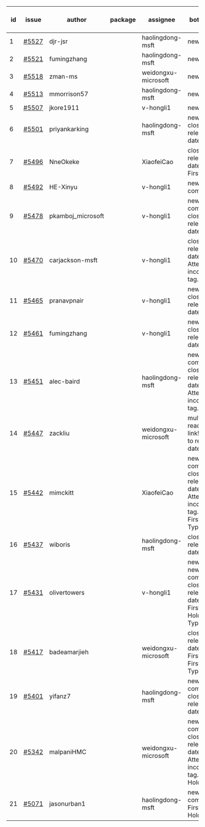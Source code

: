 | id | issue | author | package | assignee | bot advice | created date of issue | target release date | date from target |
| ------ | ------ | ------ | ------ | ------ | ------ | ------ | ------ | :-----: |
| 1 | [#5527](https://github.com/Azure/sdk-release-request/issues/5527) | djr-jsr |  | haolingdong-msft | new issue. | 09-25 | 10-25 |  |
| 2 | [#5521](https://github.com/Azure/sdk-release-request/issues/5521) | fumingzhang |  | haolingdong-msft | new issue. | 09-24 | 10-24 |  |
| 3 | [#5518](https://github.com/Azure/sdk-release-request/issues/5518) | zman-ms |  | weidongxu-microsoft | new issue. | 09-24 | 10-25 |  |
| 4 | [#5513](https://github.com/Azure/sdk-release-request/issues/5513) | mmorrison57 |  | haolingdong-msft | new issue. | 09-18 | 10-25 |  |
| 5 | [#5507](https://github.com/Azure/sdk-release-request/issues/5507) | jkore1911 |  | v-hongli1 | new issue. | 09-16 | 10-24 |  |
| 6 | [#5501](https://github.com/Azure/sdk-release-request/issues/5501) | priyankarking |  | haolingdong-msft | new issue. close to release date. | 09-13 | 09-27 | 1 |
| 7 | [#5496](https://github.com/Azure/sdk-release-request/issues/5496) | NneOkeke |  | XiaofeiCao | close to release date. FirstBeta. | 09-13 | 09-27 | 1 |
| 8 | [#5492](https://github.com/Azure/sdk-release-request/issues/5492) | HE-Xinyu |  | v-hongli1 | new comment. | 09-13 | 10-24 |  |
| 9 | [#5478](https://github.com/Azure/sdk-release-request/issues/5478) | pkamboj_microsoft |  | v-hongli1 | new comment. close to release date. | 09-10 | 09-26 | 0 |
| 10 | [#5470](https://github.com/Azure/sdk-release-request/issues/5470) | carjackson-msft |  | v-hongli1 | close to release date. Attention to inconsistent tag. | 09-09 | 09-27 | 1 |
| 11 | [#5465](https://github.com/Azure/sdk-release-request/issues/5465) | pranavpnair |  | v-hongli1 | new issue. close to release date. | 09-06 | 09-27 | 1 |
| 12 | [#5461](https://github.com/Azure/sdk-release-request/issues/5461) | fumingzhang |  | v-hongli1 | new issue. close to release date. | 09-02 | 09-26 | 0 |
| 13 | [#5451](https://github.com/Azure/sdk-release-request/issues/5451) | alec-baird |  | haolingdong-msft | new comment. close to release date. Attention to inconsistent tag. | 08-30 | 09-27 | 1 |
| 14 | [#5447](https://github.com/Azure/sdk-release-request/issues/5447) | zackliu |  | weidongxu-microsoft | multi readme link! close to release date. | 08-26 | 09-26 | 0 |
| 15 | [#5442](https://github.com/Azure/sdk-release-request/issues/5442) | mimckitt |  | XiaofeiCao | new comment. close to release date. Attention to inconsistent tag. FirstGA. TypeSpec. | 08-22 | 09-27 | 1 |
| 16 | [#5437](https://github.com/Azure/sdk-release-request/issues/5437) | wiboris |  | haolingdong-msft | close to release date. | 08-22 | 09-27 | 1 |
| 17 | [#5431](https://github.com/Azure/sdk-release-request/issues/5431) | olivertowers |  | v-hongli1 | new issue. new comment. close to release date. FirstGA. HoldOn. TypeSpec. | 08-19 | 09-27 | 1 |
| 18 | [#5417](https://github.com/Azure/sdk-release-request/issues/5417) | badeamarjieh |  | weidongxu-microsoft | close to release date. FirstGA. FirstBeta. TypeSpec. | 08-12 | 09-26 | 0 |
| 19 | [#5401](https://github.com/Azure/sdk-release-request/issues/5401) | yifanz7 |  | haolingdong-msft | new comment. close to release date. | 08-07 | 09-27 | 1 |
| 20 | [#5342](https://github.com/Azure/sdk-release-request/issues/5342) | malpaniHMC |  | weidongxu-microsoft | new comment. close to release date. Attention to inconsistent tag. HoldOn. | 07-18 | 09-26 | 0 |
| 21 | [#5071](https://github.com/Azure/sdk-release-request/issues/5071) | jasonurban1 |  | haolingdong-msft | new comment. FirstBeta. HoldOn. | 03-22 | 05-24 |  |
